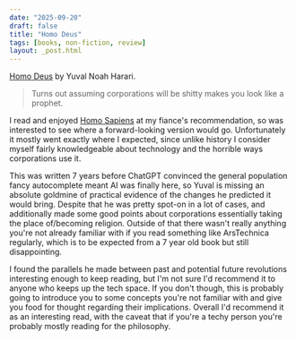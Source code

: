 ```yaml
---
date: "2025-09-20"
draft: false
title: "Homo Deus"
tags: [books, non-fiction, review]
layout: _post.html
---
```


[Homo Deus](https://www.goodreads.com/book/show/31138556-homo-deus) by Yuval Noah Harari.

> Turns out assuming corporations will be shitty makes you look like a prophet.

I read and enjoyed [Homo Sapiens](https://www.goodreads.com/book/show/23692271-sapiens) at my fiance's recommendation, so was interested to see where a forward-looking version would go. Unfortunately it mostly went exactly where I expected, since unlike history I consider myself fairly knowledgeable about technology and the horrible ways corporations use it.

This was written 7 years before ChatGPT convinced the general population fancy autocomplete meant AI was finally here, so Yuval is missing an absolute goldmine of practical evidence of the changes he predicted it would bring. Despite that he was pretty spot-on in a lot of cases, and additionally made some good points about corporations essentially taking the place of/becoming religion. Outside of that there wasn't really anything you're not already familiar with if you read something like ArsTechnica regularly, which is to be expected from a 7 year old book but still disappointing.

I found the parallels he made between past and potential future revolutions interesting enough to keep reading, but I'm not sure I'd recommend it to anyone who keeps up the tech space. If you don't though, this is probably going to introduce you to some concepts you're not familiar with and give you food for thought regarding their implications. Overall I'd recommend it as an interesting read, with the caveat that if you're a techy person you're probably mostly reading for the philosophy.
